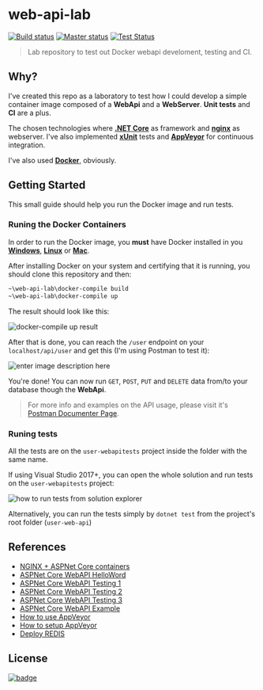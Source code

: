 # web-api-lab

[![Build status](https://img.shields.io/appveyor/ci/HumanAftrAll/web-api-lab.svg?style=flat-square)](https://ci.appveyor.com/project/HumanAftrAll/web-api-lab) [![Master status](https://img.shields.io/appveyor/ci/HumanAftrAll/web-api-lab/master.svg?style=flat-square&label=master)](https://ci.appveyor.com/project/HumanAftrAll/web-api-lab/branch/master) [![Test Status](https://img.shields.io/appveyor/tests/HumanAftrAll/web-api-lab.svg?style=flat-square)](https://ci.appveyor.com/project/HumanAftrAll/web-api-lab/branch/master/tests)
>Lab repository to test out Docker webapi develoment, testing and CI.

## Why?
I've created this repo as a laboratory to test how I could develop a simple container image composed of a **WebApi** and a **WebServer**. **Unit tests** and **CI** are a plus.

The chosen technologies where [**.NET Core**](https://dotnet.microsoft.com/) as framework and [**nginx**](http://nginx.org/) as webserver. I've also implemented [**xUnit**](https://xunit.net/) tests and [**AppVeyor**](https://www.appveyor.com/) for continuous integration. 

I've also used [**Docker**](https://www.docker.com/), obviously.

## Getting Started

This small guide should help you run the Docker image and run tests.

### Runing the Docker Containers

In order to run the Docker image, you **must** have Docker installed in you [**Windows**](https://download.docker.com/win/stable/Docker%20for%20Windows%20Installer.exe), [**Linux**](https://docs.docker.com/install/linux/docker-ce/debian/) or [**Mac**](https://download.docker.com/mac/stable/Docker.dmg).

After installing Docker on your system and certifying that it is running, you should clone this repository and then:

```bash
~\web-api-lab\docker-compile build
~\web-api-lab\docker-compile up
```
The result should look like this:

![docker-compile up result](https://imgur.com/APgic2E.png)

After that is done, you can reach the ``/user`` endpoint on your ``localhost/api/user`` and get this (I'm using Postman to test it):

![enter image description here](https://i.imgur.com/3QAZfDB.png)

You're done! You can now run `GET`, `POST`, `PUT` and `DELETE` data from/to your database though the **WebApi**.

>For more info and examples on the API usage, please visit it's [Postman Documenter Page](https://documenter.getpostman.com/view/8122691/SVSHr9nV).


### Runing tests

All the tests are on the ``user-webapitests`` project inside the folder with the same name.

If using Visual Studio 2017+, you can open the whole solution and run tests on the ``user-webapitests`` project:

![how to run tests from solution explorer](https://i.imgur.com/jGGFtGL.png)

Alternatively, you can run the tests simply by ``dotnet test`` from the project's root folder (``user-web-api``)
## References
- [NGINX + ASPNet Core containers](https://www.sep.com/sep-blog/2017/02/27/nginx-reverse-proxy-to-asp-net-core-separate-docker-containers)
- [ASPNet Core WebAPI HelloWord](https://docs.microsoft.com/en-us/aspnet/core/tutorials/first-web-api)
- [ASPNet Core WebAPI Testing 1](https://github.com/mmacneil/ApiIntegrationTestSamples/tree/0b3f268b7f300bbf4cb7772b27836f61326850a5)
- [ASPNet Core WebAPI Testing 2](https://fullstackmark.com/post/20/painless-integration-testing-with-aspnet-core-web-api)
- [ASPNet Core WebAPI Testing 3](https://www.c-sharpcorner.com/article/crud-operations-unit-testing-in-asp-net-core-web-api-with-xunit/)
- [ASPNet Core WebAPI Example](http://www.mukeshkumar.net/articles/dotnetcore/crud-operation-in-asp-net-core-web-api-with-entity-framework-core)
- [How to use AppVeyor](https://codeshare.co.uk/blog/how-to-set-up-continuous-deployment-for-mvc-and-umbraco-using-appveyor/)
- [How to setup AppVeyor](https://www.dannyallegrezza.com/blog/2019-03-03-configuring-net-core-2-1-projects-on-appveyor/)
- [Deploy REDIS](https://medium.com/volosoft/docker-web-farm-example-with-using-redis-haproxy-and-asp-net-core-web-api-8e3f81217fd2)

## License
[![badge](https://img.shields.io/github/license/ruirizzi/web-api-lab.svg?color=blue&style=popout-square)](https://github.com/ruirizzi/web-api-lab/blob/master/LICENSE)
